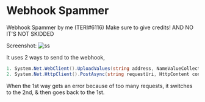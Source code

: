 # Webhook Spammer
Webhook Spammer by me (TERI#6116) Make sure to give credits! AND NO IT'S NOT SKIDDED

Screenshot:
![ss](https://cdn.discordapp.com/attachments/818588428685148200/823175617461092372/webhookspammer.png)

It uses 2 ways to send to the webhook,
```cs
1. System.Net.WebClient().UploadValues(string address, NameValueCollection data)
2. System.Net.HttpClient().PostAsync(string requestUri, HttpContent content)
```
When the 1st way gets an error because of too many requests, it switches to the 2nd, & then goes back to the 1st.
